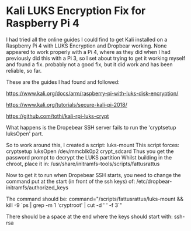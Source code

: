 # Kali LUKS Encryption Fix for Raspberry Pi 4 


I had tried all the online guides I could find to get Kali installed on a Raspberry Pi 4 with LUKS Encryption and Dropbear working. None appeared to work properly with a Pi 4, where as they did when I had previously did this with a Pi 3, so I set about trying to get it working myself and found a fix. probably not a good fix, but it did work and has been reliable, so far.

These are the guides I had found and followed:

https://www.kali.org/docs/arm/raspberry-pi-with-luks-disk-encryption/

https://www.kali.org/tutorials/secure-kali-pi-2018/

https://github.com/tothi/kali-rpi-luks-crypt

What happens is the Dropebear SSH server fails to run the 'cryptsetup luksOpen' part.

So to work around this, I created a script: luks-mount
This script forces: cryptsetup luksOpen /dev/mmcblk0p2 crypt_sdcard
Thus you get the password prompt to decrypt the LUKS partition
Whilst building in the chroot, place it in: /usr/share/initramfs-tools/scripts/fattusrattus

Now to get it to run when Dropebear SSH starts, you need to change the command put at the start (in front of the ssh keys) of: 
/etc/dropbear-initramfs/authorized_keys

The command should be: command="/scripts/fattusrattus/luks-mount && kill -9 \`ps | grep -m 1 'cryptroot' | cut -d ' ' -f 3\`"

There should be a space at the end where the keys should start with: ssh-rsa
